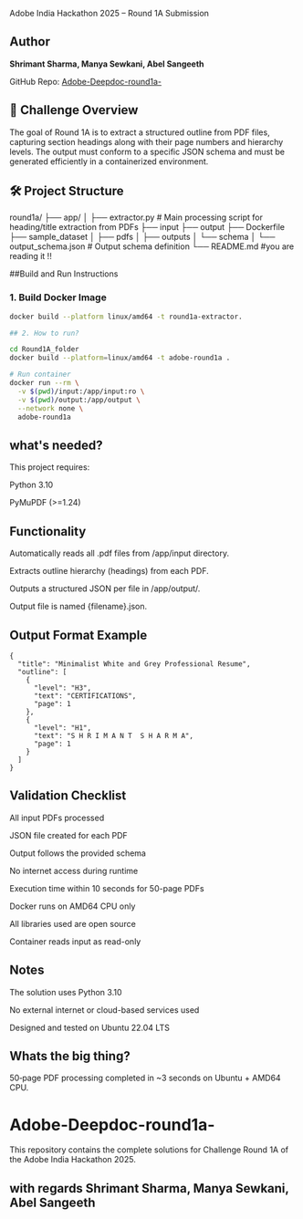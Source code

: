  Adobe India Hackathon 2025 – Round 1A Submission

## Author
**Shrimant Sharma, Manya Sewkani, Abel Sangeeth**

GitHub Repo: [Adobe-Deepdoc-round1a-](https://github.com/Shri32/Adobe-Deepdoc-round1a-)

## 📄 Challenge Overview

The goal of Round 1A is to extract a structured outline from PDF files, capturing section headings along with their page numbers and hierarchy levels. The output must conform to a specific JSON schema and must be generated efficiently in a containerized environment.


## 🛠️ Project Structure

round1a/
├── app/
│ ├── extractor.py # Main processing script for heading/title extraction from PDFs
├── input
├── output
├── Dockerfile 
├── sample_dataset
│ ├── pdfs
│ ├── outputs
│ └── schema
│ └── output_schema.json # Output schema definition
└── README.md #you are reading it !!


##Build and Run Instructions

### 1. Build Docker Image

```bash
docker build --platform linux/amd64 -t round1a-extractor.

## 2. How to run?

cd Round1A_folder
docker build --platform=linux/amd64 -t adobe-round1a .

# Run container
docker run --rm \
  -v $(pwd)/input:/app/input:ro \
  -v $(pwd)/output:/app/output \
  --network none \
  adobe-round1a
```
## what's needed?
This project requires:

Python 3.10

PyMuPDF (>=1.24)

## Functionality

Automatically reads all .pdf files from /app/input directory.

Extracts outline hierarchy (headings) from each PDF.

Outputs a structured JSON per file in /app/output/.

Output file is named {filename}.json.

## Output Format Example
```
{
  "title": "Minimalist White and Grey Professional Resume",
  "outline": [
    {
      "level": "H3",
      "text": "CERTIFICATIONS",
      "page": 1
    },
    {
      "level": "H1",
      "text": "S H R I M A N T  S H A R M A",
      "page": 1
    }
  ]
}
```
## Validation Checklist

 All input PDFs processed

 JSON file created for each PDF

 Output follows the provided schema

 No internet access during runtime

 Execution time within 10 seconds for 50-page PDFs

 Docker runs on AMD64 CPU only

 All libraries used are open source

 Container reads input as read-only

## Notes

The solution uses Python 3.10

No external internet or cloud-based services used

Designed and tested on Ubuntu 22.04 LTS

## Whats the big thing?

50‑page PDF processing completed in ~3 seconds on Ubuntu + AMD64 CPU.

# Adobe-Deepdoc-round1a-
This repository contains the complete solutions for Challenge Round 1A of the Adobe India Hackathon 2025.

## with regards Shrimant Sharma, Manya Sewkani, Abel Sangeeth 
